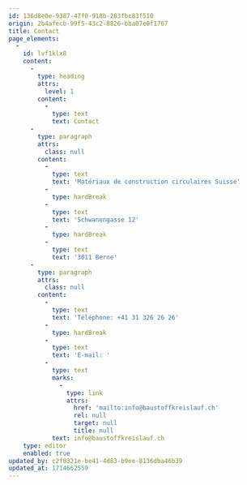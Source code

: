 ```yaml
---
id: 136d8e0e-9387-47f0-918b-283fbc83f510
origin: 2b4afecb-99f5-43c2-8826-bba07e0f1767
title: Contact
page_elements:
  -
    id: lvf1klx8
    content:
      -
        type: heading
        attrs:
          level: 1
        content:
          -
            type: text
            text: Contact
      -
        type: paragraph
        attrs:
          class: null
        content:
          -
            type: text
            text: 'Matériaux de construction circulaires Suisse'
          -
            type: hardBreak
          -
            type: text
            text: 'Schwanengasse 12'
          -
            type: hardBreak
          -
            type: text
            text: '3011 Berne'
      -
        type: paragraph
        attrs:
          class: null
        content:
          -
            type: text
            text: 'Téléphone: +41 31 326 26 26'
          -
            type: hardBreak
          -
            type: text
            text: 'E-mail: '
          -
            type: text
            marks:
              -
                type: link
                attrs:
                  href: 'mailto:info@baustoffkreislauf.ch'
                  rel: null
                  target: null
                  title: null
            text: info@baustoffkreislauf.ch
    type: editor
    enabled: true
updated_by: c2f8321e-be41-4d83-b9ee-8136dba46b39
updated_at: 1714662559
---
```

